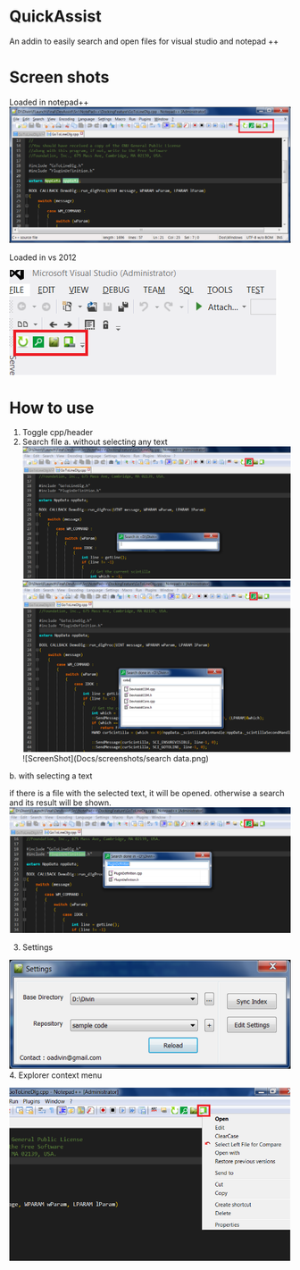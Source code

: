 # QuickAssist
An addin to easily search and open files for visual studio and notepad ++

# Screen shots
Loaded in notepad++
![ScreenShot](Docs/screenshots/NPP_GUI.png)

Loaded in vs 2012

![ScreenShot](Docs/screenshots/VS_GUI.png)

# How to use
1. Toggle cpp/header
2. Search file
  a. without selecting any text
![ScreenShot](Docs/screenshots/NPP_BEGIN.png)
![ScreenShot](Docs/screenshots/NPP_search.png)
![ScreenShot](Docs/screenshots/search data.png)

  b. with selecting a text
  
  if there is a file with the selected text, it will be opened. otherwise a search and its result will be shown.
![ScreenShot](Docs/screenshots/NPP_selected.png)

3. Settings

![ScreenShot](Docs/screenshots/settings.png)
4. Explorer context menu

![ScreenShot](Docs/screenshots/shellmenu.png) 
